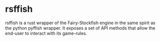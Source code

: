 rsffish
=======

rsffish is a rust wrapper of the Fairy-Stockfish engine in the same
spirit as the python pyffish wrapper.  It exposes a set of API
methods that allow the end-user to interact with its game-rules.


